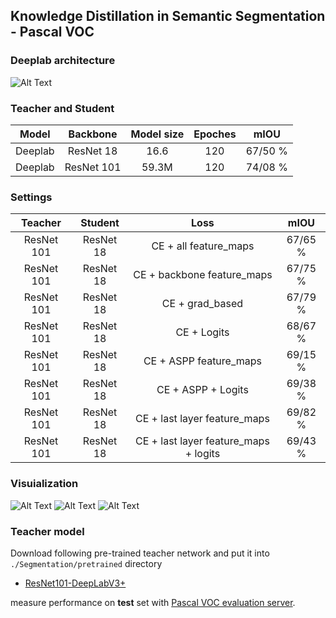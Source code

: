 ## Knowledge Distillation in Semantic Segmentation - Pascal VOC
### Deeplab architecture

![Alt Text](https://raw.githubusercontent.com/AmirMansurian/KD/main/Images/Deeplab%20Architecture.png)


### Teacher and Student

|   Model  |  Backbone  | Model size | Epoches | mIOU |
|:----------:|:---------:|:------------:|:------------:|:----------:|
| Deeplab | ResNet 18 |    16.6    |    120    |  67/50 %   |
| Deeplab | ResNet 101 |     59.3M      |   120   |  74/08 %   |


### Settings

|   Teacher  |  Student  | Loss | mIOU |
|:----------:|:---------:|:------------:|:------------:|
| ResNet 101 | ResNet 18 |   CE + all feature_maps    |    67/65 %    | 
| ResNet 101 | ResNet 18 |   CE + backbone feature_maps    |    67/75 %    | 
| ResNet 101 | ResNet 18 |   CE + grad_based    |    67/79 %    |  
| ResNet 101 | ResNet 18 |   CE + Logits    |    68/67 %    |  
| ResNet 101 | ResNet 18 |    CE + ASPP feature_maps    |     69/15 %   |
| ResNet 101 | ResNet 18 |    CE + ASPP + Logits    |    69/38 %   |
| ResNet 101 | ResNet 18 |    CE + last layer feature_maps    |    69/82 %   |
| ResNet 101 | ResNet 18 |    CE + last layer feature_maps + logits    |    69/43 %   |


### Visuialization

![Alt Text](https://raw.githubusercontent.com/AmirMansurian/KD/main/Images/input.jpeg)
![Alt Text](https://raw.githubusercontent.com/AmirMansurian/KD/main/Images/feature.jpeg)
![Alt Text](https://raw.githubusercontent.com/AmirMansurian/KD/main/Images/grad.jpeg)

### Teacher model
Download following pre-trained teacher network and put it into ```./Segmentation/pretrained``` directory
- [ResNet101-DeepLabV3+](https://drive.google.com/open?id=1Pz2OT5KoSNvU5rc3w5d2R8_0OBkKSkLR)

 measure performance on **test** set with [Pascal VOC evaluation server](http://host.robots.ox.ac.uk/pascal/VOC/).
